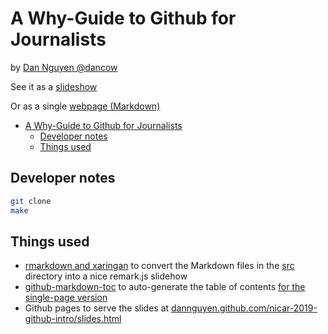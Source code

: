# A Why-Guide to Github for Journalists

by [Dan Nguyen @dancow](//twitter.com/dancow)


See it as a [slideshow](//dannguyen.github.com/nicar-2019-github-intro/slides.html)

Or as a single [webpage (Markdown)](docs/index.md)


<!--ts-->
   * [A Why-Guide to Github for Journalists](#a-why-guide-to-github-for-journalists)
      * [Developer notes](#developer-notes)
      * [Things used](#things-used)

<!-- Added by: dan, at:  -->

<!--te-->


## Developer notes

```sh
git clone
make
```


## Things used

- [rmarkdown and xaringan](https://bookdown.org/yihui/rmarkdown/xaringan-start.html) to convert the Markdown files in the [src](src) directory into a nice remark.js slidehow
- [github-markdown-toc](https://github.com/ekalinin/github-markdown-toc) to auto-generate the table of contents [for the single-page version](docs/index-single-page.md)
- Github pages to serve the slides at [dannguyen.github.com/nicar-2019-github-intro/slides.html](//dannguyen.github.com/nicar-2019-github-intro/slides.html)


